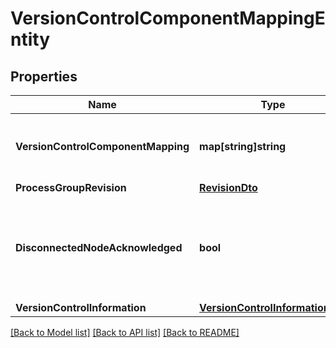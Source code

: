 # VersionControlComponentMappingEntity

## Properties

Name | Type | Description | Notes
------------ | ------------- | ------------- | -------------
**VersionControlComponentMapping** | **map[string]string** | The mapping of Versioned Component Identifiers to instance ID&#39;s | [optional] 
**ProcessGroupRevision** | [**RevisionDto**](RevisionDTO.md) |  | [optional] 
**DisconnectedNodeAcknowledged** | **bool** | Acknowledges that this node is disconnected to allow for mutable requests to proceed. | [optional] 
**VersionControlInformation** | [**VersionControlInformationDto**](VersionControlInformationDTO.md) |  | [optional] 

[[Back to Model list]](../README.md#documentation-for-models) [[Back to API list]](../README.md#documentation-for-api-endpoints) [[Back to README]](../README.md)


